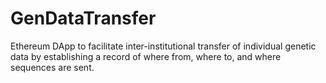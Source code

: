 # GenDataTransfer
Ethereum DApp to facilitate inter-institutional transfer of individual genetic data by establishing a record of where from, where to, and where sequences are sent. 
